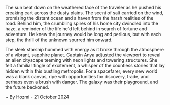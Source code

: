 
The sun beat down on the weathered face of the traveler as he pushed his creaking cart across the dusty plains.  The scent of salt carried on the wind, promising the distant ocean and a haven from the harsh realities of the road.  Behind him, the crumbling spires of his home city dwindled into the haze, a reminder of the life he'd left behind in search of fortune and adventure.  He knew the journey would be long and perilous, but with each step, the thrill of the unknown spurred him onward.

The sleek starship hummed with energy as it broke through the atmosphere of a vibrant, sapphire planet.  Captain Anya adjusted the viewport to reveal an alien cityscape teeming with neon lights and towering structures.  She felt a familiar tingle of excitement, a whisper of the countless stories that lay hidden within this bustling metropolis.  For a spacefarer, every new world was a blank canvas, ripe with opportunities for discovery, trade, and perhaps even a brush with danger. The galaxy was their playground, and the future beckoned. 

~ By Hozmi - 21 October 2024
